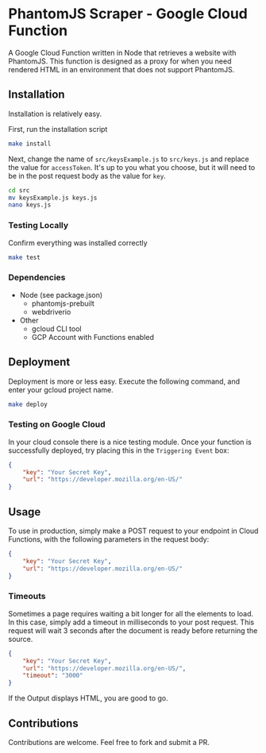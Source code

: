 # PhantomJS Scraper - Google Cloud Function
A Google Cloud Function written in Node that retrieves a website with PhantomJS. This function is designed as a proxy for when you need rendered HTML in an environment that does not support PhantomJS.

## Installation
Installation is relatively easy.

First, run the installation script

```bash
make install
```

Next, change the name of `src/keysExample.js` to `src/keys.js` and replace the value for `accessToken`.
It's up to you what you choose, but it will need to be in the post request body as the value for `key`.

```bash
cd src
mv keysExample.js keys.js
nano keys.js
```

### Testing Locally
Confirm everything was installed correctly

```bash
make test
```

### Dependencies
* Node (see package.json)
    * phantomjs-prebuilt
    * webdriverio
* Other
    * gcloud CLI tool
    * GCP Account with Functions enabled

## Deployment
Deployment is more or less easy. Execute the following command, and enter your gcloud project name.

```bash
make deploy
```

### Testing on Google Cloud
In your cloud console there is a nice testing module. Once your function is successfully deployed, try placing this in the `Triggering Event` box:

```json
{
	"key": "Your Secret Key",
	"url": "https://developer.mozilla.org/en-US/"
}
```

## Usage
To use in production, simply make a POST request to your endpoint in Cloud Functions, with the following parameters in the request body:
```json
{
	"key": "Your Secret Key",
	"url": "https://developer.mozilla.org/en-US/"
}
```

### Timeouts
Sometimes a page requires waiting a bit longer for all the elements to load. In this case, simply add a timeout in milliseconds to your post request. This request will wait 3 seconds after the document is ready before returning the source.

```json
{
    "key": "Your Secret Key",
    "url": "https://developer.mozilla.org/en-US/",
    "timeout": "3000"
}
```

If the Output displays HTML, you are good to go.

## Contributions
Contributions are welcome. Feel free to fork and submit a PR.